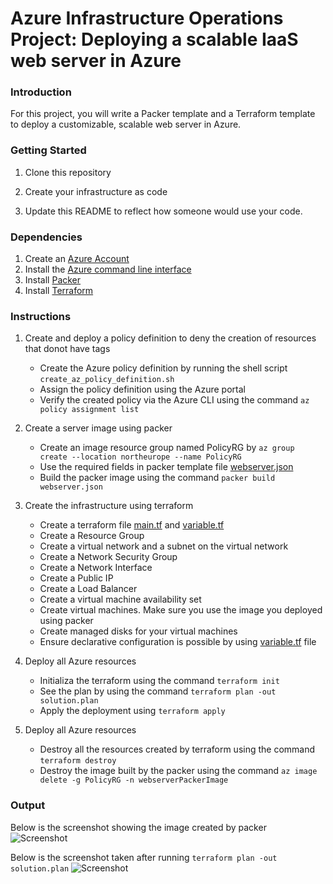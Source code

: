 # Azure Infrastructure Operations Project: Deploying a scalable IaaS web server in Azure

### Introduction
For this project, you will write a Packer template and a Terraform template to deploy a customizable, scalable web server in Azure.

### Getting Started
1. Clone this repository

2. Create your infrastructure as code

3. Update this README to reflect how someone would use your code.

### Dependencies
1. Create an [Azure Account](https://portal.azure.com) 
2. Install the [Azure command line interface](https://docs.microsoft.com/en-us/cli/azure/install-azure-cli?view=azure-cli-latest)
3. Install [Packer](https://www.packer.io/downloads)
4. Install [Terraform](https://www.terraform.io/downloads.html)

### Instructions
1. Create and deploy a policy definition to deny the creation of resources that donot have tags 
      - Create the Azure policy definition by running the shell script ``create_az_policy_definition.sh``
      - Assign the policy definition using the Azure portal
      - Verify the created policy via the Azure CLI using the command ``az policy assignment list``
   
2. Create a server image using packer
      - Create an image resource group named PolicyRG by ``az group create --location northeurope --name PolicyRG``
      - Use the required fields in packer template file   [webserver.json](https://github.com/arunprakashpj/Udacity-Azure-Cloud-DevOps/blob/master/C1%20-%20Azure%20Infrastructure%20Operations/project/starter_files/Packer/webserver.json)  
      - Build the packer image using the command ``packer build webserver.json``
      
3. Create the infrastructure using terraform
      - Create a terraform file  [main.tf](https://github.com/arunprakashpj/Udacity-Azure-Cloud-DevOps/blob/master/C1%20-%20Azure%20Infrastructure%20Operations/project/starter_files/terraform/main.tf) and [variable.tf](https://github.com/arunprakashpj/Udacity-Azure-Cloud-DevOps/blob/master/C1%20-%20Azure%20Infrastructure%20Operations/project/starter_files/terraform/variables.tf)
      - Create a Resource Group
      - Create a virtual network and a subnet on the virtual network
      - Create a Network Security Group
      - Create a Network Interface
      - Create a Public IP
      - Create a Load Balancer
      - Create a virtual machine availability set
      - Create virtual machines. Make sure you use the image you deployed using packer
      - Create managed disks for your virtual machines
      - Ensure declarative configuration is possible by using  [variable.tf](https://github.com/arunprakashpj/Udacity-Azure-Cloud-DevOps/blob/master/C1%20-%20Azure%20Infrastructure%20Operations/project/starter_files/terraform/variables.tf) file
      
 4. Deploy all Azure resources
      - Initializa the terraform using the command ``terraform init``
      - See the plan by using the command ``terraform plan -out solution.plan``
      - Apply the deployment using ``terraform apply``
 
 5. Deploy all Azure resources
      - Destroy all the resources created by terraform using the command ``terraform destroy``
      - Destroy the image built by the packer using the command ``az image delete -g PolicyRG -n webserverPackerImage``
     
      


### Output
Below is the screenshot showing the image created by packer
![Screenshot](https://github.com/arunprakashpj/Udacity-Azure-Cloud-DevOps/blob/master/C1%20-%20Azure%20Infrastructure%20Operations/project/starter_files/Screenshots/Building_Packer_Image.png)


Below is the screenshot taken after running ``terraform plan -out solution.plan``
![Screenshot](https://github.com/arunprakashpj/Udacity-Azure-Cloud-DevOps/blob/master/C1%20-%20Azure%20Infrastructure%20Operations/project/starter_files/Screenshots/Terraform_Apply.png)



